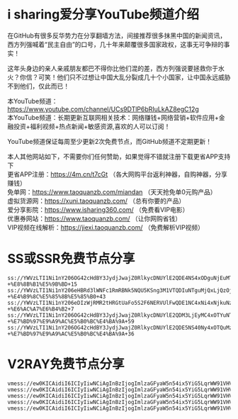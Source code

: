 # i sharing爱分享YouTube频道介绍
在GitHub有很多反华势力在分享翻墙方法，间接推荐很多抹黑中国的新闻资讯，西方列强喊着“民主自由”的口号，几十年来颠覆很多国家政权，这事无可争辩的事实！

这年头身边的亲人亲戚朋友都巴不得你比他们混的差，西方列强说要拯救你于水火？你信？可笑！他们只不过想让中国大乱分裂成几十个小国家，让中国永远威胁不到他们，仅此而已！

本YouTube频道：https://www.youtube.com/channel/UCs9DTlP6bRIuLkAZ8egC12g <br>
本YouTube频道：长期更新互联网相关技术：网络赚钱+网络营销+软件应用+金融投资+福利视频+热点新闻+敏感资源,喜欢的人可以订阅！

YouTube频道保证每周至少更新2次免费节点，而GitHub频道不定期更新！

本人其他网站如下，不需要你们任何赞助，如果觉得不错就注册下载更省APP支持下<br>
更省APP注册：https://4m.cn/t7cGt （各大网购平台返利神器，自购神器，分享赚钱）<br>
免单网：https://www.taoquanzb.com/miandan （天天抢免单0元购产品）<br>
虚拟货源网：https://xuni.taoquanzb.com/ （总有你要的产品）<br>
爱分享影院：https://www.isharing360.com/ （免费看VIP电影）<br>
优惠券网站：https://www.taoquanzb.com/  （让你网购省钱）<br>
VIP视频在线解析：https://jiexi.taoquanzb.com/  （免费解析VIP视频）<br>

# SS或SSR免费节点分享

    ss://YWVzLTI1Ni1nY206OG42cHdBY3JydjJwajZ0RlkycDNUYlE2QDE4NS4xODguNjEuMTU6MzM5OTI=#isharing%E7%88%B1%E5%88%86%E4%BA%ABYouTube%E9%A2%91%E9%81%93-+%E8%8B%B1%E5%9B%BD+15
    ss://YWVzLTI1Ni1nY206eHBRd3lWNFc1RmRBNk5NQU5KSng3M1VTQDIuNTguMjQxLjQzOjM4MDMz#isharing%E7%88%B1%E5%88%86%E4%BA%ABYouTube%E9%A2%91%E9%81%93-+%E4%B9%8C%E5%85%8B%E5%85%B0+43
    ss://YWVzLTI1Ni1nY206eDIzWjRMR2tHRGtUaFo5S2F6NERVUlFwQDE1NC4xNi4xNjkuNzo0MDA5Mw==#isharing%E7%88%B1%E5%88%86%E4%BA%ABYouTube%E9%A2%91%E9%81%93-+%E6%AC%A7%E6%B4%B2+7
    ss://YWVzLTI1Ni1nY206OG42cHdBY3JydjJwajZ0RlkycDNUYlE2QDM3LjEyMC4xOTYuNTk6MzM5OTI=#isharing%E7%88%B1%E5%88%86%E4%BA%ABYouTube%E9%A2%91%E9%81%93-+%E7%BD%97%E9%A9%AC%E5%B0%BC%E4%BA%9A+59
    ss://YWVzLTI1Ni1nY206OG42cHdBY3JydjJwajZ0RlkycDNUYlE2QDE5NS40Ny4xOTQuMzY6MzM5OTI=#isharing%E7%88%B1%E5%88%86%E4%BA%ABYouTube%E9%A2%91%E9%81%93-+%E7%BD%97%E9%A9%AC%E5%B0%BC%E4%BA%9A+36


# V2RAY免费节点分享
    vmess://ew0KICAidiI6ICIyIiwNCiAgInBzIjogImlzaGFyaW5n54ix5YiG5LqrWW91VHViZemikemBky0g5pel5pys5Lic5LqsT3JhY2xl5LqR6K6h566X5pWw5o2u5Lit5b+DMTI1IiwNCiAgImFkZCI6ICIxMzIuMTQ1LjExNS4xMjUiLA0KICAicG9ydCI6ICI0NDMiLA0KICAiaWQiOiAiNmIzODYyN2ItYTA0NS00ZDc5LTk1YzgtZTUwNTA3M2RkMTJkIiwNCiAgImFpZCI6ICIyIiwNCiAgIm5ldCI6ICJ3cyIsDQogICJ0eXBlIjogIm5vbmUiLA0KICAiaG9zdCI6ICJqLjE5OTMwMS54eXoiLA0KICAicGF0aCI6ICIvMDM2MTEyNS8iLA0KICAidGxzIjogInRscyINCn0=
    vmess://ew0KICAidiI6ICIyIiwNCiAgInBzIjogImlzaGFyaW5n54ix5YiG5LqrWW91VHViZemikemBky0g576O5Zu95Yqg5Yip56aP5bC85Lqa5bee5rSb5p2J55+25biCQ2VyYU5ldHdvcmtz5pWw5o2u5Lit5b+DMjQ1IiwNCiAgImFkZCI6ICIxNzIuMjQ3LjE5OS4yNDUiLA0KICAicG9ydCI6ICI0NDMiLA0KICAiaWQiOiAiZmE4MjJhZmMtMTcwYy00MTJiLWE4NzYtY2QwNzc4MTJhNWIzIiwNCiAgImFpZCI6ICI2NCIsDQogICJuZXQiOiAid3MiLA0KICAidHlwZSI6ICJub25lIiwNCiAgImhvc3QiOiAid3d3LjAxOTAyMzY3Lnh5eiIsDQogICJwYXRoIjogIi9mb290ZXJzIiwNCiAgInRscyI6ICJ0bHMiDQp9
    vmess://ew0KICAidiI6ICIyIiwNCiAgInBzIjogImlzaGFyaW5n54ix5YiG5LqrWW91VHViZemikemBky0g5L+E572X5pav6I6r5pav56eRSnVzdEhvc3QyMzYiLA0KICAiYWRkIjogIjE3Ni4zMi4zNS4yMzYiLA0KICAicG9ydCI6ICIzNTI5NSIsDQogICJpZCI6ICJmNGM2N2ViYS04MGJhLTRjZjktYWU1YS03MTlmNzcwMGE4YTIiLA0KICAiYWlkIjogIjAiLA0KICAibmV0IjogInRjcCIsDQogICJ0eXBlIjogIm5vbmUiLA0KICAiaG9zdCI6ICIxNzYuMzIuMzUuMjM2IiwNCiAgInBhdGgiOiAiIiwNCiAgInRscyI6ICIiDQp9
    vmess://ew0KICAidiI6ICIyIiwNCiAgInBzIjogImlzaGFyaW5n54ix5YiG5LqrWW91VHViZemikemBkyAtIOe+juWbvUNsb3VkaW5ub3ZhdGlvbuaVsOaNruS4reW/gzIzNSIsDQogICJhZGQiOiAiMTU0Ljg0LjEuMjM1IiwNCiAgInBvcnQiOiAiNDQzIiwNCiAgImlkIjogImQxNTExMWY1LWFkOTItNDE3NS1hMjM4LTcyNjZjZjY2NTc4NiIsDQogICJhaWQiOiAiNjQiLA0KICAibmV0IjogIndzIiwNCiAgInR5cGUiOiAibm9uZSIsDQogICJob3N0IjogInd3dy45MTQyNjc0MTczLnh5eiIsDQogICJwYXRoIjogIi9mb290ZXJzIiwNCiAgInRscyI6ICJ0bHMiDQp9
    vmess://ew0KICAidiI6ICIyIiwNCiAgInBzIjogImlzaGFyaW5n54ix5YiG5LqrWW91VHViZemikemBkyAtIOe+juWbvUNsb3VkaW5ub3ZhdGlvbuaVsOaNruS4reW/gzE4MCIsDQogICJhZGQiOiAiMTU0Ljg0LjEuMTgwIiwNCiAgInBvcnQiOiAiNDQzIiwNCiAgImlkIjogIjAxMDdmZGNjLThkNDctNGI5Ny05MzMwLTNiM2Q5YWIzMDA0NiIsDQogICJhaWQiOiAiNjQiLA0KICAibmV0IjogIndzIiwNCiAgInR5cGUiOiAibm9uZSIsDQogICJob3N0IjogInd3dy41NDMzMTg5OS54eXoiLA0KICAicGF0aCI6ICIvZm9vdGVycyIsDQogICJ0bHMiOiAidGxzIg0KfQ==
